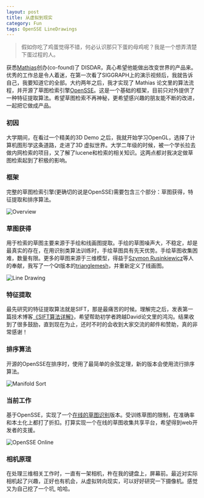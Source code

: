 ```yaml
---
layout: post
title: 从虚拟到现实
category: Fun
tags: OpenSSE LineDrawings
---
```


> 假如你吃了鸡蛋觉得不错，何必认识那只下蛋的母鸡呢？我是一个想弄清楚下蛋过程的人。

获悉[Mathias](http://cybertron.cg.tu-berlin.de/eitz/)创办(co-found)了 DISDAR，真心希望他能做出改变世界的产品来。优秀的工作总是令人着迷，在第一次看了SIGGRAPH上的演示视频后，我就告诉自己，我要知道它的全部。大约两年之后，我才实现了 Mathias 论文里的算法流程，并开源了草图检索引擎[OpenSSE](https://github.com/zddhub/opensse)。这是一个基础的框架，目前只对外提供了一种特征提取算法。希望草图检索不再神秘，更希望感兴趣的朋友能不断的改进，一起把它做成产品。

<!-- more -->

### 初因

大学期间，在看过一个精美的3D Demo 之后，我就开始学习OpenGL，选择了计算机图形学这条道路，走进了3D 虚拟世界。大学二年级的时候，被一个学长拉去做内网检索的项目，又了解了lucene和检索的相关知识。这两点都对我决定做草图检索起到了积极的影响。

### 框架

完整的草图检索引擎(更确切的说是OpenSSE)需要包含三个部分：草图获得，特征提取和排序算法。

![Overview](/assets/images/2014-11-15/overview.png)

### 草图获得

用于检索的草图主要来源于手绘和线画图提取。手绘的草图噪声大，不稳定，却是最真实的存在，在用识别类算法训练时，手绘草图具有先天优势。手绘草图收集困难，数量有限。更多的草图来源于三维模型，得益于[Szymon Rusinkiewicz](http://www.cs.princeton.edu/~smr/)等人的奉献，我写了一个Qt版本的[trianglemesh](https://github.com/zddhub/trianglemesh)，并重新定义了线画图。

![Line Drawing](/assets/images/2014-11-15/drawinglines.png)

### 特征提取

最先研究的特征提取算法就是SIFT，那是最痛苦的时候。理解完之后，发表第一篇技术博客[《SIFT算法详解》](http://blog.csdn.net/zddblog/article/details/7521424)，希望帮助初学者跨越David论文里的鸿沟。结果收到了很多鼓励，直到现在为止，还时不时的会收到大家交流的邮件和赞助，真的非常感谢！

### 排序算法

开源的OpenSSE在排序时，使用了最简单的余弦定理，新的版本会使用流行排序算法。

![Manifold Sort](/assets/images/2014-11-15/manifold_sort.png)

### 当前工作

基于OpenSSE，实现了一个[在线的草图识别](https://online.opensse.com)版本。受训练草图的限制，在准确率和本土化上都打了折扣。打算实现一个在线的草图收集共享平台，希望得到web开发者的支援。

![OpenSSE Online](/assets/images/2014-11-15/opensse_online.png)

### 相机原理

在处理三维相关工作时，一直有一架相机，杵在我的键盘上，屏幕前。最近对实际相机起了兴趣，正好也有机会，从虚拟转向现实，可以好好研究一下摄像机。感觉又为自己挖了一个坑, 哈哈。
